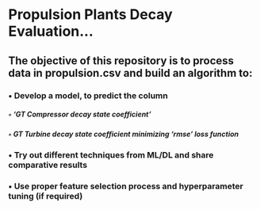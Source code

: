 # Propulsion Plants Decay Evaluation...
## The objective of this repository is to process data in propulsion.csv and build an algorithm to:
### • Develop a model, to predict the column
#####    ◦ ‘GT Compressor decay state coefficient’
#####    ◦ GT Turbine decay state coefficient minimizing ‘rmse’ loss function
### • Try out different techniques from ML/DL and share comparative results
### • Use proper feature selection process and hyperparameter tuning (if required)
